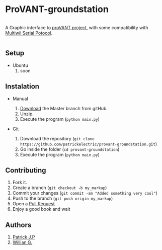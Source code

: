 ProVANT-groundstation
=============

<img src="http://provantbr.github.io/images/provant_transp_canvas.png" alt="">

A Graphic interface to [proVANT project][3], with some compatibility with [Multiwii Serial Potocol][2].

<img src="http://raw.githubusercontent.com/patrickelectric/provant-groundstation/master/sample.png" alt="">

Setup
-------
* Ubuntu
	1. soon

Instalation
-----------

* Manual
	1. [Download][4] the Master branch from gitHub.
	2. Unzip.
	3. Execute the program (`python main.py`)

* Git
	1. Download the repository (`git clone https://github.com/patrickelectric/provant-groundstation.git`)
	2. Go inside the folder (`cd provant-groundstation`)
	3. Execute the program (`python main.py`)

Contributing
------------

1. Fork it.
2. Create a branch (`git checkout -b my_markup`)
3. Commit your changes (`git commit -am "Added something very cool"`)
4. Push to the branch (`git push origin my_markup`)
5. Open a [Pull Request][1]
6. Enjoy a good book and wait

Authors
------------
1. [Patrick J.P][77]
1. [Willian G.][24]


[1]: https://github.com/patrickelectric/provant-groundstation/pulls
[2]: https://multiwii.com/wiki/index.php?title=Multiwii_Serial_Protocol
[3]: https://provantbr.github.io/
[4]: https://github.com/patrickelectric/provant-groundstation/archive/master.zip
[77]: https://github.com/patrickelectric
[24]: https://github.com/Williangalvani